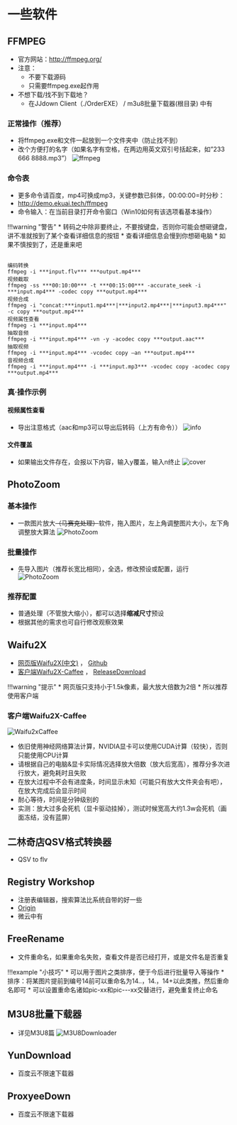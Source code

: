 # 一些软件
## FFMPEG
* 官方网站：<http://ffmpeg.org/>
* 注意：
    * 不要下载源码  
    * 只需要ffmpeg.exe起作用
* 不想下载/找不到下载地？
    * 在JJdown Client（./OrderEXE） / m3u8批量下载器(根目录) 中有

### 正常操作（推荐）
* 将ffmpeg.exe和文件一起放到一个文件夹中（防止找不到）
* 改个方便打的名字（如果名字有空格，在两边用英文双引号括起来，如”233 666 8888.mp3”）
![ffmpeg](../img/info/ffmpeg.png "ffmpeg")

### 命令表
* 更多命令请百度，mp4可换成mp3，关键参数已斜体，00:00:00=时分秒：
* <http://demo.ekuai.tech/ffmpeg>
* 命令输入：在当前目录打开命令窗口（Win10如何有该选项看基本操作）

!!!warning "警告"
    * 转码之中除非要终止，不要按键盘，<c>否则你可能会想砸键盘</c>，讲不准就按到了某个查看详细信息的按钮
    * 查看详细信息会慢到你想砸电脑
    * 如果不慎按到了，还是重来吧
<pre><code>
编码转换
ffmpeg -i ***input.flv*** ***output.mp4***
视频截取
ffmpeg -ss ***00:10:00*** -t ***00:15:00*** -accurate_seek -i ***input.mp4*** -codec copy ***output.mp4***
视频合成
ffmpeg -i "concat:***input1.mp4***|***input2.mp4***|***input3.mp4***" -c copy ***output.mp4***
视频属性查看
ffmpeg -i ***input.mp4***
抽取音频
ffmpeg -i ***input.mp4*** -vn -y -acodec copy ***output.aac***
抽取视频
ffmpeg -i ***input.mp4*** -vcodec copy –an ***output.mp4***
音视频合成
ffmpeg -i ***input.mp4*** -i ***input.mp3*** -vcodec copy -acodec copy ***output.mp4***
</code></pre>

### 真·操作示例
#### 视频属性查看
* 导出注意格式（aac和mp3可以导出后转码（上方有命令））
    ![info](../img/info/info.png "info")

#### 文件覆盖
* 如果输出文件存在，会报以下内容，输入y覆盖，输入n终止
    ![cover](../img/info/cover.png "cover")

## PhotoZoom
### 基本操作
* 一款图片放大<del>（马赛克处理）</del>软件，拖入图片，左上角调整图片大小，左下角调整放大算法
![PhotoZoom](../img/info/photozoom.png "PhotoZoom")

### 批量操作
* 先导入图片（推荐长宽比相同），全选，修改预设或配置，运行
![PhotoZoom](../img/info/photozoom_more.png "PhotoZoom")

### 推荐配置
* 普通处理（不管放大缩小），都可以选择**缩减尺寸**预设
* 根据其他的需求也可自行修改观察效果

## Waifu2X
* [网页版Waifu2X(中文)](http://waifu2x.udp.jp/index.zh-CN.html) ， [Github](https://github.com/nagadomi/waifu2x)
* [客户端Waifu2X-Caffee](https://github.com/lltcggie/waifu2x-caffe) ， [ReleaseDownload](https://github.com/lltcggie/waifu2x-caffe/releases)

!!!warning "提示"
    * 网页版只支持小于1.5k像素，最大放大倍数为2倍
    * 所以推荐使用客户端

### 客户端Waifu2X-Caffee
![Waifu2xCaffee](../img/info/waifu2x_caffee.png "Waifu2xCaffee")
* 依旧使用神经网络算法计算，NVIDIA显卡可以使用CUDA计算（较快），否则只能使用CPU计算
* 请根据自己的电脑&显卡实际情况选择放大倍数（放大后宽高），推荐分多次进行放大，避免耗时且失败
* 在放大过程中不会有进度条，时间显示未知（可能只有放大文件夹会有吧），在放大完成后会显示时间
* 耐心等待，时间是分钟级别的
* 实测：放大过多会死机（显卡驱动挂掉），测试时候宽高大约1.3w会死机（画面冻结，没有蓝屏）

## 二林奇店QSV格式转换器
* QSV to flv

## Registry Workshop
* 注册表编辑器，搜索算法比系统自带的好一些
* [Origin](http://www.torchsoft.com/en/rw_information.html)
* 微云中有

## FreeRename
* 文件重命名，如果重命名失败，查看文件是否已经打开，或是文件名是否重复

!!!example "小技巧"
    * 可以用于图片之类排序，便于今后进行批量导入等操作
    * 排序：将某图片提前到编号14前可以重命名为14..，14.，14+以此类推，然后重命名即可
    * 可以设置重命名诸如pic-xx和pic---xx交替进行，避免重复终止命名

## M3U8批量下载器
* 详见M3U8篇
![M3U8Downloader](../img/info/m3u8_down.png "M3U8Downloader")

## YunDownload
* 百度云不限速下载器

## ProxyeeDown
* 百度云不限速下载器





















